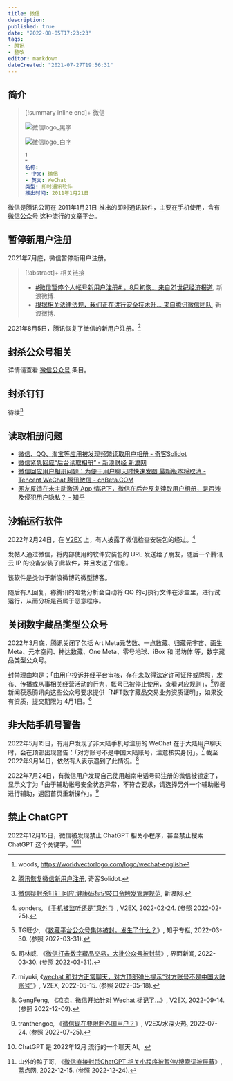 ```yaml
---
title: 微信
description:
published: true
date: "2022-08-05T17:23:23"
tags:
- 腾讯
- 整改
editor: markdown
dateCreated: "2021-07-27T19:56:31"
---
```


## 简介

> [!summary inline end]+ 微信
>
> ![微信logo_黑字](https://s3.tebi.io/ggame/company/腾讯/微信/wechat-english.svg#only-light)
>
> ![微信logo_白字](https://s3.tebi.io/ggame/company/腾讯/微信/wechat-english_w.svg#only-dark)
>
> [^logo]
>
> ```yaml
> 名称:
> - 中文: 微信
> - 英文: WeChat
> 类型: 即时通讯软件
> 推出时间: 2011年1月21日
> ```

[^logo]: woods, <https://worldvectorlogo.com/logo/wechat-english>

微信是腾讯公司在 2011年1月21日 推出的即时通讯软件，主要在手机使用，含有 [微信公众号][] 这种流行的文章平台。

[微信公众号]: /company/腾讯/微信公众号.md

## 暂停新用户注册

2021年7月底，微信暂停新用户注册。

> [!abstract]+ 相关链接
>
> +   [\#微信暂停个人帐号新用户注册# ，8月初恢... 来自21世纪经济报道](https://archive.is/XZn19 "https://weibo.com/1651428902/KqEW2dUqi"), 新浪微博.
> +   [根据相关法律法规，我们正在进行安全技术升... 来自腾讯微信团队](https://archive.is/zoIDu "https://weibo.com/1930378853/KqFI7s3kS"), 新浪微博.

2021年8月5日，腾讯恢复了微信的新用户注册。[^68466]

[^68466]: [腾讯恢复微信新用户注册](https://web.archive.org/web/20210805110426/https://www.solidot.org/story?sid=68466), 奇客Solidot.

## 封杀公众号相关

详情请查看 [微信公众号](/company/腾讯/微信公众号.md) 条目。

## 封杀钉钉

待续[^iimx]

[^iimx]: [微信疑封杀钉钉 回应:健康码标记吱口令触发管理规范](https://web.archive.org/web/20201020005201/https://tech.sina.com.cn/i/2020-03-03/doc-iimxxstf6108086.shtml), 新浪网.

## 读取相册问题

+   [微信、QQ、淘宝等应用被发现频繁读取用户相册 - 奇客Solidot](https://web.archive.org/web/20211009134618/https://www.solidot.org/story?sid=69165)
+   [微信紧急回应“后台读取相册” - 新浪财经 新浪网](https://web.archive.org/web/20211009072319/https://finance.sina.com.cn/wm/2021-10-09/doc-iktzscyx8657350.shtml)
+   [微信回应用户相册问题：为便于用户聊天时快速发图 最新版本将取消 - Tencent WeChat 腾讯微信 - cnBeta.COM](https://web.archive.org/web/20211008142141/https://www.cnbeta.com/articles/tech/1187903.htm)
+   [网友反馈在未主动激活 App 情况下，微信在后台反复读取用户相册，是否涉及侵犯用户隐私？ - 知乎](https://web.archive.org/web/20211010023715/https://www.zhihu.com/question/491251960/answer/2162795183)

## 沙箱运行软件

2022年2月24日，在 [V2EX][] 上，有人披露了微信检查安装包的经过。[^836085]

[V2EX]: /website/V2EX.md

[^836085]: sonders, 《[手机被监听还是“意外”](https://web.archive.org/web/20220224060511/https://v2ex.com/t/836085)》, V2EX, 2022-02-24. (参照 2022-02-25).

发帖人通过微信，将内部使用的软件安装包的 URL 发送给了朋友，随后一个腾讯云 IP 的设备安装了此软件，并且发送了信息。

该软件是类似于新浪微博的微型博客。

随后有人回复，称腾讯的哈勃分析会自动将 QQ 的可执行文件在沙盒里，进行试运行，从而分析是否属于恶意程序。

## 关闭数字藏品类型公众号

2022年3月底，腾讯关闭了包括 Art Meta元艺数、一点数藏、归藏元宇宙、画生Meta、元本空间、神达数藏、One Meta、零号地球、iBox 和 诺坊体 等，数字藏品类型公众号。

封禁理由均是：「由用户投诉并经平台审核，存在未取得法定许可证件或牌照，发布、传播或从事相关经营活动的行为，帐号已被停止使用，查看对应规则」，[^519]界面新闻获悉腾讯向这些公众号要求提供「NFT数字藏品交易业务资质证明」，如果没有资质，提交期限为 4月1日。[^727]

[^519]: TG旺少, 《[数藏平台公众号集体被封，发生了什么？](https://web.archive.org/web/20220330140204/https://zhuanlan.zhihu.com/p/490045191)》, 知乎专栏, 2022-03-30. (参照 2022-03-31).

[^727]: 司林威, 《[微信打击数字藏品交易，大批公众号被封禁](https://web.archive.org/web/20220330095208/https://www.jiemian.com/article/7274359.html)》, 界面新闻, 2022-03-30. (参照 2022-03-31).

## 非大陆手机号警告

2022年5月15日，有用户发现了非大陆手机号注册的 WeChat 在于大陆用户聊天时，会在顶部出现警告：「对方账号不是中国大陆账号，注意核实身份」。[^852884] 截至 2022年9月14日，依然有人表示遇到了此情况。[^879987]

[^852884]: miyuki, 《[wechat 和对方正常聊天，对方顶部弹出提示“对方账号不是中国大陆账号”](https://web.archive.org/web/20220517120504/https://www.v2ex.com/t/852884)》, V2EX, 2022-05-15. (参照 2022-05-18).

[^879987]: GengFeng, 《[凉凉，微信开始针对 Wechat 标记了...](https://web.archive.org/web/20220915002749/https://www.v2ex.com/t/879987)》, V2EX, 2022-09-14. (参照 2022-12-09).

2022年7月24日，有微信用户发现自己使用越南电话号码注册的微信被锁定了，显示文字为「由于辅助帐号安全状态异常，不符合要求，请选择另外一个辅助帐号进行辅助，返回首页重新操作」。[^78efA]

[^78efA]: tranthengoc, 《[微信现在要限制外国用户？](https://archive.ph/78efA "https://www.v2ex.com/t/868409")》, V2EX/水深火热, 2022-07-24. (参照 2022-07-25).

## 禁止 ChatGPT

2022年12月15日，微信被发现禁止 ChatGPT 相关小程序，甚至禁止搜索 ChatGPT 这个关键字。[^chatgpt][^96450]

[^chatgpt]: ChatGPT 是 2022年12月 流行的一个聊天 AI。

[^96450]: 山外的鸭子哥, 《[微信直接封杀ChatGPT 相关小程序被暂停/搜索词被屏蔽](https://web.archive.org/web/20221222093951/https://www.landiannews.com/archives/96450.html)》, 蓝点网, 2022-12-15. (参照 2022-12-24).
